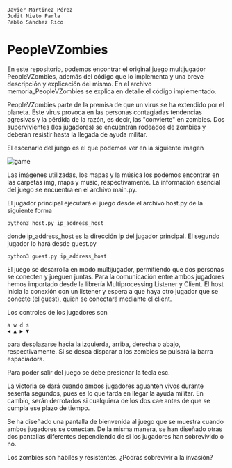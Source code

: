     Javier Martinez Pérez
    Judit Nieto Parla
    Pablo Sánchez Rico

# PeopleVZombies

En este repositorio, podemos encontrar el original juego multijugador PeopleVZombies, además del código que lo implementa y una breve descripción y explicación del mismo. En el archivo memoria_PeopleVZombies se explica en detalle el código implementado.

PeopleVZombies parte de la premisa de que un virus se ha extendido por el planeta. Este virus provoca en las personas contagiadas tendencias agresivas y la pérdida de la razón, es decir, las "convierte" en zombies. Dos supervivientes (los jugadores) se encuentran rodeados de zombies y deberán resistir hasta la llegada de ayuda militar.

El escenario del juego es el que podemos ver en la siguiente imagen

![game](https://github.com/pabsan16/PeopleVZombies/assets/124245920/54a1e191-d9dc-4501-bc42-2d169a26bfad)

Las imágenes utilizadas, los mapas y la música los podemos encontrar en las carpetas img, maps y music, respectivamente. La información esencial del juego se encuentra en el archivo main.py.

El jugador principal ejecutará el juego desde el archivo host.py de la siguiente forma
    
    python3 host.py ip_address_host

donde ip_address_host es la dirección ip del jugador principal. El segundo jugador lo hará desde guest.py

    python3 guest.py ip_address_host  

El juego se desarrolla en modo multijugador, permitiendo que dos personas se conecten y jueguen juntas. Para la comunicación entre ambos jugadores hemos importado desde la librería Multiprocessing Listener y Client. El host inicia la conexión con un listener y espera a que haya otro jugador que se conecte (el guest), quien se conectará mediante el client.

Los controles de los jugadores son 

    a w d s
    ◀ ▲ ▶ ▼
    
para desplazarse hacia la izquierda, arriba, derecha o abajo, respectivamente. Si se desea disparar a los zombies se pulsará la barra espaciadora.

Para poder salir del juego se debe presionar la tecla esc. 

La victoria se dará cuando ambos jugadores aguanten vivos durante sesenta segundos, pues es lo que tarda en llegar la ayuda militar. En cambio, serán derrotados si cualquiera de los dos cae antes de que se cumpla ese plazo de tiempo.

Se ha diseñado una pantalla de bienvenida al juego que se muestra cuando ambos jugadores se conectan. De la misma manera, se han diseñado otras dos pantallas diferentes dependiendo de si los jugadores han sobrevivido o no.

Los zombies son hábiles y resistentes. ¿Podrás sobrevivir a la invasión?

